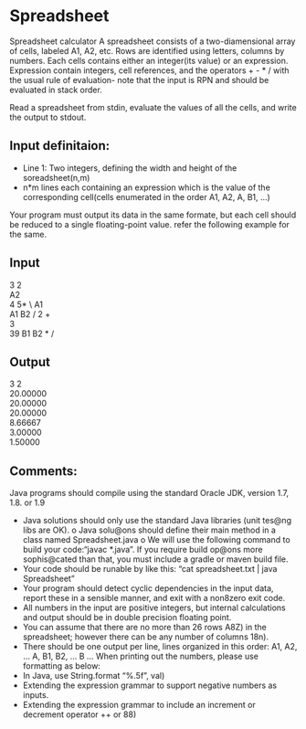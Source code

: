 # Spreadsheet
Spreadsheet calculator
A spreadsheet consists of a two-diamensional array of cells, labeled A1, A2, etc. 
Rows are identified using letters, columns by numbers. 
Each cells contains either an integer(its value) or an expression.
Expression contain integers, cell references, and the operators + - * / with the usual rule of evaluation- note that the input is RPN and should be evaluated in stack order.

Read a spreadsheet from stdin, evaluate the values of all the cells, and write the output to stdout.

## Input definitaion:
* Line 1: Two integers, defining the width and height of the soreadsheet(n,m)
* n*m lines each containing an expression which is the value of the corresponding cell(cells enumerated in the order A1, A2, A<n>, B1, ...)

Your program must output its data in the same formate, but each cell should be reduced to a single floating-point value. refer the following example for the same.

## Input
3 2 \
A2 \
4 5* \ 
A1\
A1 B2 / 2 +\
3\
39 B1 B2 * /

## Output
3 2 \
20.00000 \
20.00000 \
20.00000 \
8.66667 \
3.00000 \
1.50000

## Comments: 
Java programs should compile using the standard Oracle JDK, version 1.7, 1.8. or 1.9
* Java solutions should only use the standard Java libraries (unit tes@ng libs are OK). o Java solu@ons should define their main method in a class named Spreadsheet.java o We will use the following command to build your code:“javac *.java”. If you
require build op@ons more sophis@cated than that, you must include a gradle
or maven build file.
* Your code should be runable by like this: “cat spreadsheet.txt | java Spreadsheet”
* Your program should detect cyclic dependencies in the input data, report these in a  sensible manner, and exit with a non8zero exit code. 
* All numbers in the input are positive integers, but internal calculations and output  should be in double precision floating point. 
* You can assume that there are no more than 26 rows  A8Z) in the spreadsheet; however  there can be any number of columns  18n). 
* There should be one output per line, lines organized in this order: A1, A2, ... A<n>, B1,  B2, ... B<n> ... When printing out the numbers, please use formatting as below: 
* In Java, use String.format “%.5f”, val)  
* Extending the expression grammar to support negative numbers as inputs.
* Extending the expression grammar to include an increment or decrement operator  ++ or 88) 
